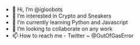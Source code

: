- 👋 Hi, I’m @igloobots
- 👀 I’m interested in Crypto and Sneakers
- 🌱 I’m currently learning Python and Javascript 
- 💞️ I’m looking to collaborate on any work
- 📫 How to reach me - Twitter ~ @OutOfGasError

<!---
igloobots/igloobots is a ✨ special ✨ repository because its `README.md` (this file) appears on your GitHub profile.
You can click the Preview link to take a look at your changes.
--->

